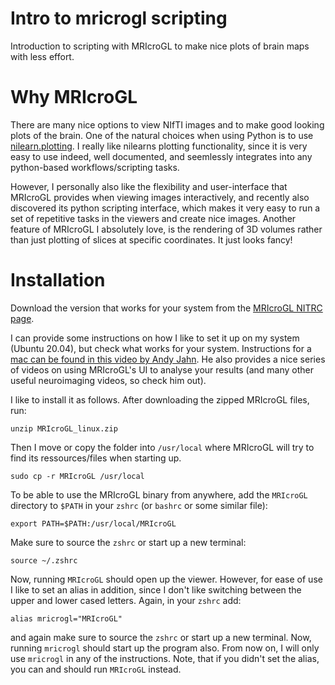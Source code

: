 # Intro to mricrogl scripting

Introduction to scripting with MRIcroGL to make nice plots of brain maps with less effort.

# Why MRIcroGL

There are many nice options to view NIfTI images and to make good looking plots of the
brain. One of the natural choices when using Python is to use [nilearn.plotting](https://nilearn.github.io/stable/plotting/index.html).
I really like nilearns plotting functionality, since it is very easy to use indeed,
well documented, and seemlessly integrates into any python-based workflows/scripting tasks.

However, I personally also like the flexibility and user-interface that MRIcroGL
provides when viewing images interactively, and recently also discovered its python
scripting interface, which makes it very easy to run a set of repetitive tasks in the
viewers and create nice images. Another feature of MRIcroGL I absolutely love, is
the rendering of 3D volumes rather than just plotting of slices at specific coordinates.
It just looks fancy!

# Installation

Download the version that works for your system from the [MRIcroGL NITRC page](https://www.nitrc.org/projects/mricrogl).

I can provide some instructions on how I like to set it up on my system (Ubuntu 20.04),
but check what works for your system. Instructions for a [mac can be found in this
video by Andy Jahn](https://www.youtube.com/watch?v=Htid2mbyav8). He also provides a
nice series of videos on using MRIcroGL's UI to analyse your results (and many
other useful neuroimaging videos, so check him out).

I like to install it as follows. After downloading the zipped MRIcroGL files, run:
```
unzip MRIcroGL_linux.zip
```
Then I move or copy the folder into `/usr/local` where MRIcroGL will try to find
its ressources/files when starting up.
```
sudo cp -r MRIcroGL /usr/local
```
To be able to use the MRIcroGL binary from anywhere, add the `MRIcroGL` directory
to `$PATH` in your `zshrc` (or `bashrc` or some similar file):
```
export PATH=$PATH:/usr/local/MRIcroGL
```
Make sure to source the `zshrc` or start up a new terminal:
```
source ~/.zshrc
```
Now, running `MRIcroGL` should open up the viewer.
However, for ease of use I like to set an alias in addition, since I don't like
switching between the upper and lower cased letters. Again, in your `zshrc` add:
```
alias mricrogl="MRIcroGL"
```
and again make sure to source the `zshrc` or start up a new terminal. Now, running
`mricrogl` should start up the program also. From now on, I will only use `mricrogl`
in any of the instructions. Note, that if you didn't set the alias, you can and should
run `MRIcroGL` instead.